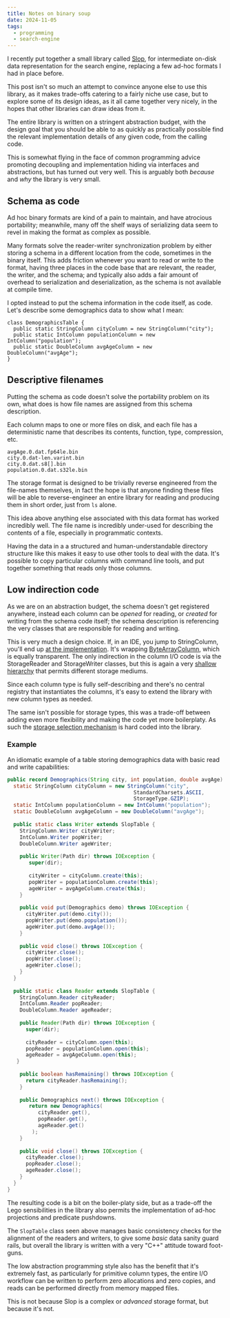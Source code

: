 ```yaml
---
title: Notes on binary soup
date: 2024-11-05
tags:
  - programming
  - search-engine
---
```

I recently put together a small library called [Slop](https://github.com/MarginaliaSearch/SlopData), for intermediate on-disk data representation for the search engine, replacing a few ad-hoc formats I had in place before.  

This post isn't so much an attempt to convince anyone else to use this library, as it makes trade-offs catering to a fairly niche use case, but to explore some of its design ideas, as it all came together very nicely, in the hopes that other libraries can draw ideas from it.

The entire library is written on a stringent abstraction budget, with the design goal that you should be able to as quickly as practically possible find the relevant implementation details of any given code, from the calling code.   

This is somewhat  flying in the face of common programming advice promoting decoupling and implementation hiding via interfaces and abstractions, but has turned out very well.  This is arguably both *because* and *why*  the library is very small.

## Schema as code

Ad hoc binary formats are kind of a pain to maintain, and have atrocious portability; meanwhile, many off the shelf ways of serializing data seem to revel in making the format as complex as possible.  

Many formats solve the reader-writer synchronization problem by either storing a schema in a different location from the code, sometimes in the binary itself.   This adds friction whenever you want to read or write to the format, having three places in the code base that are relevant, the reader, the writer, and the schema; and typically also adds a fair amount of overhead to serialization and deserialization, as the schema is not available at compile time.

I opted instead to put the schema information in the code itself, as code.   Let's describe some demographics data to show what I mean:

```
class DemographicsTable {
  public static StringColumn cityColumn = new StringColumn("city");  
  public static IntColumn populationColumn = new IntColumn("population");  
  public static DoubleColumn avgAgeColumn = new DoubleColumn("avgAge");
}
```

## Descriptive filenames

Putting the schema as code doesn't solve the portability problem on its own, what does is how file names are assigned from this schema description.  

Each column maps to one or more files on disk, and each file has a deterministic name that describes its contents, function, type, compression, etc.  

```
avgAge.0.dat.fp64le.bin  
city.0.dat-len.varint.bin  
city.0.dat.s8[].bin
population.0.dat.s32le.bin
```

The storage format is designed to be trivially reverse engineered from the file-names themselves, in fact the hope is that anyone finding these files will be able to reverse-engineer an entire library for reading and producing them in short order, just from `ls` alone.

This idea above anything else associated with this data format has worked incredibly well.  The file name is incredibly under-used for describing the contents of a file, especially in programmatic contexts.

Having the data in a a structured and human-understandable directory structure like this makes it easy to use other tools to deal with the data.  It's possible to copy particular columns with command line tools, and put together something that reads only those columns.  

## Low indirection code

As we are on an abstraction budget, the schema doesn't get registered anywhere, instead each column can be *opened* for reading, or *created* for writing from the schema code itself; the schema description is referencing the very classes that are responsible for reading and writing.   

This is very much a design choice.  If, in an IDE, you jump to StringColumn, you'll end up  [at the implementation](https://github.com/MarginaliaSearch/SlopData/blob/master/src/main/java/nu/marginalia/slop/column/string/StringColumn.java).   It's wrapping [ByteArrayColumn](https://github.com/MarginaliaSearch/SlopData/blob/master/src/main/java/nu/marginalia/slop/column/array/ByteArrayColumn.java), which is equally transparent.  The only indirection in the column I/O code is via the StorageReader and StorageWriter classes,  but this is again a very [shallow hierarchy](https://github.com/MarginaliaSearch/SlopData/tree/master/src/main/java/nu/marginalia/slop/storage) that permits different storage mediums. 

Since each column type is fully self-describing and there's no central registry that instantiates the columns, it's easy to extend the library with new column types as needed.

The same isn't possible for storage types, this was a trade-off between adding even more flexibility and making the code yet more boilerplaty.  As such the [storage selection mechanism](https://github.com/MarginaliaSearch/SlopData/blob/master/src/main/java/nu/marginalia/slop/storage/Storage.java) is hard coded into the library.

### Example

An idiomatic example of a table storing demographics data with basic read and write capabilities:

```java
public record Demographics(String city, int population, double avgAge) {  
  static StringColumn cityColumn = new StringColumn("city", 
									     StandardCharsets.ASCII, 
									     StorageType.GZIP);  
  static IntColumn populationColumn = new IntColumn("population");  
  static DoubleColumn avgAgeColumn = new DoubleColumn("avgAge");  
  
  public static class Writer extends SlopTable {  
    StringColumn.Writer cityWriter;  
    IntColumn.Writer popWriter;  
    DoubleColumn.Writer ageWriter;  
  
    public Writer(Path dir) throws IOException {  
       super(dir);  
  
       cityWriter = cityColumn.create(this);  
       popWriter = populationColumn.create(this);  
       ageWriter = avgAgeColumn.create(this);  
    }  
  
    public void put(Demographics demo) throws IOException {  
      cityWriter.put(demo.city());  
      popWriter.put(demo.population());  
      ageWriter.put(demo.avgAge());  
    }  
  
    public void close() throws IOException {  
      cityWriter.close();  
      popWriter.close();  
      ageWriter.close();  
    }  
  }  
  
  public static class Reader extends SlopTable {
    StringColumn.Reader cityReader;  
    IntColumn.Reader popReader;  
    DoubleColumn.Reader ageReader;  
  
    public Reader(Path dir) throws IOException {  
      super(dir);  
  
      cityReader = cityColumn.open(this);  
      popReader = populationColumn.open(this);  
      ageReader = avgAgeColumn.open(this);  
   }  
  
    public boolean hasRemaining() throws IOException {  
      return cityReader.hasRemaining();  
    }  
  
    public Demographics next() throws IOException {  
       return new Demographics(  
          cityReader.get(),  
          popReader.get(),  
          ageReader.get()
        );  
    }
    
    public void close() throws IOException {  
      cityReader.close();  
      popReader.close();  
      ageReader.close();  
    }  
  }  
}
```

 The resulting code is a bit on the boiler-platy side, but as a trade-off the Lego sensibilities in the library also permits the implementation of ad-hoc projections and predicate pushdowns.  

The `SlopTable` class seen above manages basic consistency checks for the alignment of the readers and writers, to give some *basic* data sanity guard rails, but overall the library is written with a very "C++" attitude toward foot-guns.  

The low abstraction programming style also has the benefit that it's extremely fast, as particularly for primitive column types, the entire I/O workflow can be written to perform zero allocations and zero copies, and reads can be performed directly from memory mapped files.    

This is not because Slop is a complex or *advanced* storage format, but because it's not. 
